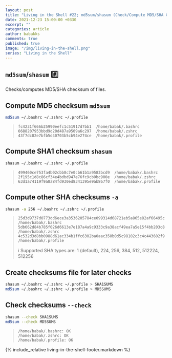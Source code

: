 ```yaml
---
layout: post
title: "Living in the Shell #22; md5sum/shasum (Check/Compute MD5/SHA Checksum of Files)"
date: 2021-12-23 15:00:00 +0330
excerpt: ""
categories: article
author: babakks
comments: true
published: true
image: "/img/living-in-the-shell.png"
series: "Living in the Shell"
---
```


## `md5sum`/`shasum` #️⃣

Checks/computes MD5/SHA checksum of files.

## Compute MD5 checksum `md5sum`

```sh
md5sum ~/.bashrc ~/.zshrc ~/.profile
```

> ```text
> fc4231f666b25990eefc1c51917d7bb1  /home/babak/.bashrc
> 6688207953bbd9d20d487a9509a6c297  /home/babak/.zshrc
> 43f7dc02e7bfb5d40703b5cb94e274ce  /home/babak/.profile
> ```

## Compute SHA1 checksum `shasum`

```sh
shasum ~/.bashrc ~/.zshrc ~/.profile
```

> ```text
> 499460ce753fa4b02cbb8c7e0cb61b1a9583bcd9  /home/babak/.bashrc
> 2f195c1d8c86cf34e4bdbd947e76fc9cb0bc900e  /home/babak/.zshrc
> 63d1a74119f9a8a84fd930ed8341395e9ab867f0  /home/babak/.profile
> ```

## Compute other SHA checksums `-a`

```sh
shasum -a 256 ~/.bashrc ~/.zshrc ~/.profile
```

> ```text
> 25d3d9737d0773dd6ece3a3536205784ce099314d68721eb5a865e82af66495c  /home/babak/.bashrc
> 5db662d84b785f026d6613e7e187a4a9c9333c9a38acf49ea7a5e15f4bb203c8  /home/babak/.zshrc
> 4c532d3d8bb0988d61ac334b1ffc6302ba0aac350b0d5c98102c3c4c443602f9  /home/babak/.profile
> ```
>
> ℹ️ Supported SHA types are: 1 (default), 224, 256, 384, 512, 512224, 512256

## Create checksums file for later checks

```sh
shasum ~/.bashrc ~/.zshrc ~/.profile > SHA1SUMS
md5sum ~/.bashrc ~/.zshrc ~/.profile > MD5SUMS
```

## Check checksums `--check`

```sh
shasum --check SHA1SUMS
md5sum --check MD5SUMS
```

> ```text
> /home/babak/.bashrc: OK
> /home/babak/.zshrc: OK
> /home/babak/.profile: OK
> ```

{% include_relative living-in-the-shell-footer.markdown %}
